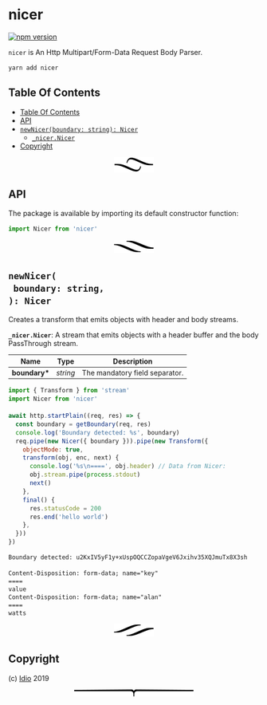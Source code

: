 # nicer

[![npm version](https://badge.fury.io/js/nicer.svg)](https://npmjs.org/package/nicer)

`nicer` is An Http Multipart/Form-Data Request Body Parser.

```sh
yarn add nicer
```

## Table Of Contents

- [Table Of Contents](#table-of-contents)
- [API](#api)
- [`newNicer(boundary: string): Nicer`](#newnicerboundary-string-nicer)
  * [`_nicer.Nicer`](#type-_nicernicer)
- [Copyright](#copyright)

<p align="center"><a href="#table-of-contents"><img src="/.documentary/section-breaks/0.svg?sanitize=true"></a></p>

## API

The package is available by importing its default constructor function:

```js
import Nicer from 'nicer'
```

<p align="center"><a href="#table-of-contents"><img src="/.documentary/section-breaks/1.svg?sanitize=true"></a></p>

## `newNicer(`<br/>&nbsp;&nbsp;`boundary: string,`<br/>`): Nicer`

Creates a transform that emits objects with header and body streams.

__<a name="type-_nicernicer">`_nicer.Nicer`</a>__: A stream that emits objects with a header buffer and the body PassThrough stream.

|     Name      |      Type       |          Description           |
| ------------- | --------------- | ------------------------------ |
| __boundary*__ | <em>string</em> | The mandatory field separator. |

```js
import { Transform } from 'stream'
import Nicer from 'nicer'

await http.startPlain((req, res) => {
  const boundary = getBoundary(req, res)
  console.log('Boundary detected: %s', boundary)
  req.pipe(new Nicer({ boundary })).pipe(new Transform({
    objectMode: true,
    transform(obj, enc, next) {
      console.log('%s\n====', obj.header) // Data from Nicer:
      obj.stream.pipe(process.stdout)
      next()
    },
    final() {
      res.statusCode = 200
      res.end('hello world')
    },
  }))
})
```
```
Boundary detected: u2KxIV5yF1y+xUspOQCCZopaVgeV6Jxihv35XQJmuTx8X3sh

Content-Disposition: form-data; name="key"
====
value
Content-Disposition: form-data; name="alan"
====
watts
```

<p align="center"><a href="#table-of-contents"><img src="/.documentary/section-breaks/2.svg?sanitize=true"></a></p>

## Copyright

(c) [Idio][1] 2019

[1]: https://idio.cc

<p align="center"><a href="#table-of-contents"><img src="/.documentary/section-breaks/-1.svg?sanitize=true"></a></p>